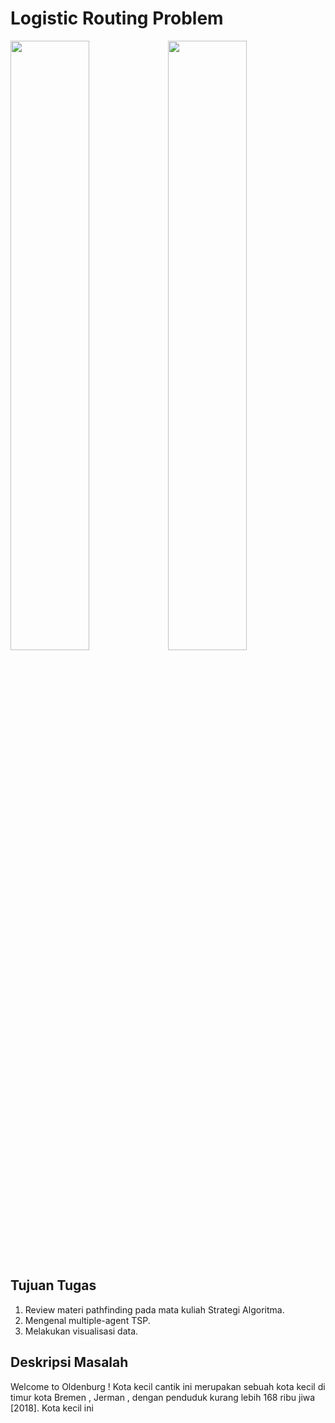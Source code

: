 # Logistic Routing Problem

<img src="https://picjumbo.com/wp-content/uploads/white-tir-truck-in-motion-driving-on-highway_free_stock_photos_picjumbo_DSC04205-1080x720.jpg" class="img-responsive" width="50%" height="50%"><img src="https://www.google.com/url?sa=i&url=https%3A%2F%2Fwww.alamy.com%2Fcity-centre-of-oldenburg-lower-saxony-germany-europe-image183447478.html&psig=AOvVaw3EcGabRE8FPttJTOCv9y5Q&ust=1590328958003000&source=images&cd=vfe&ved=0CAIQjRxqFwoTCKiDhai1yekCFQAAAAAdAAAAABAJ" class="img-responsive" width="50%" height="50%">

## Tujuan Tugas
1. Review materi pathfinding pada mata kuliah Strategi Algoritma.
2. Mengenal multiple-agent TSP.
3. Melakukan visualisasi data.

## Deskripsi Masalah
Welcome to Oldenburg ! Kota kecil cantik ini merupakan sebuah kota kecil di timur kota Bremen , Jerman , dengan penduduk kurang lebih 168 ribu jiwa [2018]. Kota kecil ini 


